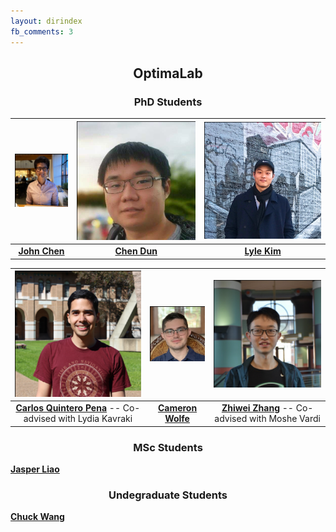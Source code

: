 ```yaml
---
layout: dirindex
fb_comments: 3
---
```


<center> <h2>OptimaLab</h2> </center>

<center> <h3>PhD Students</h3> </center>

![John Chen](/group/john_chen.png)  |  ![Chen Dun](/group/chen_dun.png)  |  ![Lyle Kim](/group/lyle_kim.png)
:-------------------------:|:-------------------------:|:-------------------------:
[**John Chen**](https://johnchenresearch.github.io/)                  | [**Chen Dun**]()                  | [**Lyle Kim**](https://jlylekim.github.io/)


![Carlos Quintero Pena](/group/carlos_quintero.png)  |  ![Cameron Wolfe](/group/cameron_wolfe.png)  |  ![Zhiwei Zhang](/group/zhiwei_zhang.png)
:-------------------------:|:-------------------------:|:-------------------------:
[**Carlos Quintero Pena**](https://carlosquinterop.github.io/) -- Co-advised with Lydia Kavraki                  | [**Cameron Wolfe**](https://wolfecameron.github.io/)                 | [**Zhiwei Zhang**](https://www.cs.rice.edu/~zz59/) -- Co-advised with Moshe Vardi


<center> <h3>MSc Students</h3> </center>

[**Jasper Liao**]()

<center> <h3>Undegraduate Students</h3> </center>

[**Chuck Wang**](http://wangqihan.com/)

